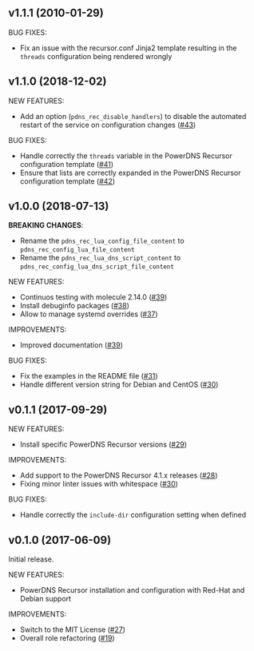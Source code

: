 ## v1.1.1 (2010-01-29)

BUG FIXES:
- Fix an issue with the recursor.conf Jinja2 template resulting in the `threads` configuration being rendered wrongly

## v1.1.0 (2018-12-02)

NEW FEATURES:
- Add an option (`pdns_rec_disable_handlers`) to disable the automated restart of the service on configuration changes ([\#43](https://github.com/PowerDNS/pdns_recursor-ansible/pull/43))

BUG FIXES:
- Handle correctly the `threads` variable in the PowerDNS Recursor configuration template ([\#41](https://github.com/PowerDNS/pdns_recursor-ansible/pull/41))
- Ensure that lists are correctly expanded in the PowerDNS Recursor configuration template ([\#42](https://github.com/PowerDNS/pdns_recursor-ansible/pull/42))

## v1.0.0 (2018-07-13)

__BREAKING CHANGES__:
- Rename the `pdns_rec_lua_config_file_content` to `pdns_rec_config_lua_file_content`
- Rename the `pdns_rec_lua_dns_script_content` to `pdns_rec_config_lua_dns_script_file_content`

NEW FEATURES:
- Continuos testing with molecule 2.14.0 ([\#39](https://github.com/PowerDNS/pdns_recursor-ansible/pull/39))
- Install debuginfo packages ([\#38](https://github.com/PowerDNS/pdns_recursor-ansible/pull/38))
- Allow to manage systemd overrides ([\#37](https://github.com/PowerDNS/pdns_recursor-ansible/pull/37))

IMPROVEMENTS:
- Improved documentation ([\#39](https://github.com/PowerDNS/pdns_recursor-ansible/pull/39))

BUG FIXES:
- Fix the examples in the README file ([\#31](https://github.com/PowerDNS/pdns_recursor-ansible/pull/31))
- Handle different version string for Debian and CentOS ([\#30](https://github.com/PowerDNS/pdns_recursor-ansible/pull/30))

## v0.1.1 (2017-09-29)

NEW FEATURES:
- Install specific PowerDNS Recursor versions ([\#29](https://github.com/PowerDNS/pdns_recursor-ansible/pull/29))

IMPROVEMENTS:
- Add support to the PowerDNS Recursor 4.1.x releases ([\#28](https://github.com/PowerDNS/pdns_recursor-ansible/pull/28))
- Fixing minor linter issues with whitespace ([\#30](https://github.com/PowerDNS/pdns_recursor-ansible/pull/30))

BUG FIXES:
- Handle correctly the `include-dir` configuration setting when defined

## v0.1.0 (2017-06-09)

Initial release.

NEW FEATURES:
- PowerDNS Recursor installation and configuration with Red-Hat and Debian support

IMPROVEMENTS:
- Switch to the MIT License ([\#27](https://github.com/PowerDNS/pdns_recursor-ansible/pull/27))
- Overall role refactoring ([\#19](https://github.com/PowerDNS/pdns_recursor-ansible/pull/19))
